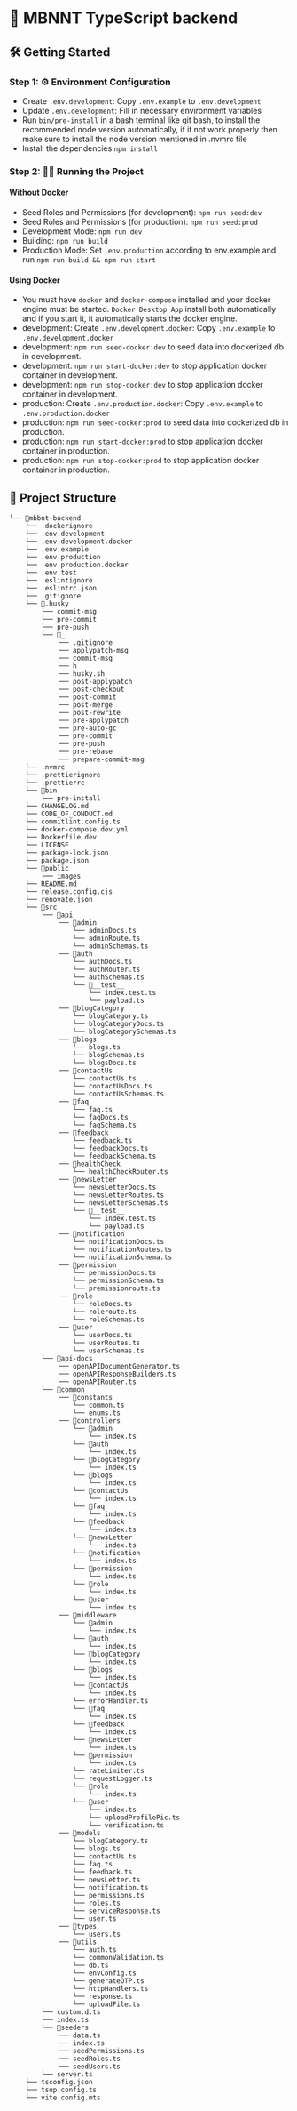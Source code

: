 # 🚀 MBNNT TypeScript backend

## 🛠️ Getting Started

### Step 1: ⚙️ Environment Configuration

- Create `.env.development`: Copy `.env.example` to `.env.development`
- Update `.env.development`: Fill in necessary environment variables
- Run `bin/pre-install` in a bash terminal like git bash, to install the recommended node version automatically, if it not work properly then make sure to install the node version mentioned in .nvmrc file
- Install the dependencies `npm install`

### Step 2: 🏃‍♂️ Running the Project

#### Without Docker

- Seed Roles and Permissions (for development): `npm run seed:dev`
- Seed Roles and Permissions (for production): `npm run seed:prod`
- Development Mode: `npm run dev`
- Building: `npm run build`
- Production Mode: Set `.env.production` according to env.example and run `npm run build && npm run start`

#### Using Docker

- You must have `docker` and `docker-compose` installed and your docker engine must be started. `Docker Desktop App` install both automatically and if you start it, it automatically starts the docker engine.
- development: Create `.env.development.docker`: Copy `.env.example` to `.env.development.docker`
- development: `npm run seed-docker:dev` to seed data into dockerized db in development.
- development: `npm run start-docker:dev` to stop application docker container in development.
- development: `npm run stop-docker:dev` to stop application docker container in development.
- production: Create `.env.production.docker`: Copy `.env.example` to `.env.production.docker`
- production: `npm run seed-docker:prod` to seed data into dockerized db in production.
- production: `npm run start-docker:prod` to stop application docker container in production.
- production: `npm run stop-docker:prod` to stop application docker container in production.

## 📁 Project Structure

```
└── 📁mbbnt-backend
    └── .dockerignore
    └── .env.development
    └── .env.development.docker
    └── .env.example
    └── .env.production
    └── .env.production.docker
    └── .env.test
    └── .eslintignore
    └── .eslintrc.json
    └── .gitignore
    └── 📁.husky
        └── commit-msg
        └── pre-commit
        └── pre-push
        └── 📁_
            └── .gitignore
            └── applypatch-msg
            └── commit-msg
            └── h
            └── husky.sh
            └── post-applypatch
            └── post-checkout
            └── post-commit
            └── post-merge
            └── post-rewrite
            └── pre-applypatch
            └── pre-auto-gc
            └── pre-commit
            └── pre-push
            └── pre-rebase
            └── prepare-commit-msg
    └── .nvmrc
    └── .prettierignore
    └── .prettierrc
    └── 📁bin
        └── pre-install
    └── CHANGELOG.md
    └── CODE_OF_CONDUCT.md
    └── commitlint.config.ts
    └── docker-compose.dev.yml
    └── Dockerfile.dev
    └── LICENSE
    └── package-lock.json
    └── package.json
    └── 📁public
        ├── images
    └── README.md
    └── release.config.cjs
    └── renovate.json
    └── 📁src
        └── 📁api
            └── 📁admin
                └── adminDocs.ts
                └── adminRoute.ts
                └── adminSchemas.ts
            └── 📁auth
                └── authDocs.ts
                └── authRouter.ts
                └── authSchemas.ts
                └── 📁__test__
                    └── index.test.ts
                    └── payload.ts
            └── 📁blogCategory
                └── blogCategory.ts
                └── blogCategoryDocs.ts
                └── blogCategorySchemas.ts
            └── 📁blogs
                └── blogs.ts
                └── blogSchemas.ts
                └── blogsDocs.ts
            └── 📁contactUs
                └── contactUs.ts
                └── contactUsDocs.ts
                └── contactUsSchemas.ts
            └── 📁faq
                └── faq.ts
                └── faqDocs.ts
                └── faqSchema.ts
            └── 📁feedback
                └── feedback.ts
                └── feedbackDocs.ts
                └── feedbackSchema.ts
            └── 📁healthCheck
                └── healthCheckRouter.ts
            └── 📁newsLetter
                └── newsLetterDocs.ts
                └── newsLetterRoutes.ts
                └── newsLetterSchemas.ts
                └── 📁__test__
                    └── index.test.ts
                    └── payload.ts
            └── 📁notification
                └── notificationDocs.ts
                └── notificationRoutes.ts
                └── notificationSchema.ts
            └── 📁permission
                └── permissionDocs.ts
                └── permissionSchema.ts
                └── premissionroute.ts
            └── 📁role
                └── roleDocs.ts
                └── roleroute.ts
                └── roleSchemas.ts
            └── 📁user
                └── userDocs.ts
                └── userRoutes.ts
                └── userSchemas.ts
        └── 📁api-docs
            └── openAPIDocumentGenerator.ts
            └── openAPIResponseBuilders.ts
            └── openAPIRouter.ts
        └── 📁common
            └── 📁constants
                └── common.ts
                └── enums.ts
            └── 📁controllers
                └── 📁admin
                    └── index.ts
                └── 📁auth
                    └── index.ts
                └── 📁blogCategory
                    └── index.ts
                └── 📁blogs
                    └── index.ts
                └── 📁contactUs
                    └── index.ts
                └── 📁faq
                    └── index.ts
                └── 📁feedback
                    └── index.ts
                └── 📁newsLetter
                    └── index.ts
                └── 📁notification
                    └── index.ts
                └── 📁permission
                    └── index.ts
                └── 📁role
                    └── index.ts
                └── 📁user
                    └── index.ts
            └── 📁middleware
                └── 📁admin
                    └── index.ts
                └── 📁auth
                    └── index.ts
                └── 📁blogCategory
                    └── index.ts
                └── 📁blogs
                    └── index.ts
                └── 📁contactUs
                    └── index.ts
                └── errorHandler.ts
                └── 📁faq
                    └── index.ts
                └── 📁feedback
                    └── index.ts
                └── 📁newsLetter
                    └── index.ts
                └── 📁permission
                    └── index.ts
                └── rateLimiter.ts
                └── requestLogger.ts
                └── 📁role
                    └── index.ts
                └── 📁user
                    └── index.ts
                    └── uploadProfilePic.ts
                    └── verification.ts
            └── 📁models
                └── blogCategory.ts
                └── blogs.ts
                └── contactUs.ts
                └── faq.ts
                └── feedback.ts
                └── newsLetter.ts
                └── notification.ts
                └── permissions.ts
                └── roles.ts
                └── serviceResponse.ts
                └── user.ts
            └── 📁types
                └── users.ts
            └── 📁utils
                └── auth.ts
                └── commonValidation.ts
                └── db.ts
                └── envConfig.ts
                └── generateOTP.ts
                └── httpHandlers.ts
                └── response.ts
                └── uploadFile.ts
        └── custom.d.ts
        └── index.ts
        └── 📁seeders
            └── data.ts
            └── index.ts
            └── seedPermissions.ts
            └── seedRoles.ts
            └── seedUsers.ts
        └── server.ts
    └── tsconfig.json
    └── tsup.config.ts
    └── vite.config.mts
```
